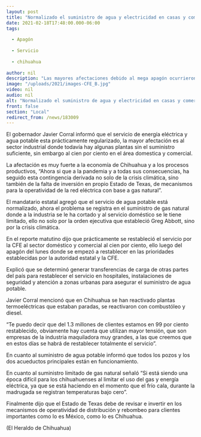 ```yaml
---
layout: post
title: "Normalizado el suministro de agua y electricidad en casas y comercios"
date: 2021-02-18T17:48:00.000-06:00
tags:
  
  - Apagón
  
  - Servicio
  
  - chihuahua
  
author: nil
description: "Las mayores afectaciones debido al mega apagón ocurrieron en la industria"
image: "/uploads/2021/images-CFE_B.jpg"
video: nil
audio: nil
alt: "Normalizado el suministro de agua y electricidad en casas y comercios"
front: false
section: "Local"
redirect_from: /news/183009
---
```


El gobernador Javier Corral informó que el servicio de energía eléctrica y agua potable esta prácticamente regularizado, la mayor afectación es al sector industrial donde todavía hay algunas plantas sin el suministro suficiente, sin embargo al cien por ciento en el área domestica y comercial.

La afectación es muy fuerte a la economía de Chihuahua y a los procesos productivos, “Ahora si que a la pandemia y a todas sus consecuencias, ha seguido esta contingencia derivada no solo de la crisis climática, sino también de la falta de inversión en propio Estado de Texas, de mecanismos para la operatividad de la red eléctrica con base a gas natural”.

El mandatario estatal agregó que el servicio de agua potable está normalizado, ahora el problema se registra en el suministro de gas natural donde a la industria se le ha cortado y al servicio doméstico se le tiene limitado, ello no solo por la orden ejecutiva que estableció Greg Abbott, sino por la crisis climática.

En el reporte matutino dijo que prácticamente se restableció el servicio por la CFE al sector doméstico y comercial al cien por ciento, ello luego del apagón del lunes donde se empezó a restablecer en las prioridades establecidas por la autoridad estatal y la CFE.

Explicó que se determinó generar transferencias de carga de otras partes del país para restablecer el servicio en hospitales, instalaciones de seguridad y atención a zonas urbanas para asegurar el suministro de agua potable.

Javier Corral mencionó que en Chihuahua se han reactivado plantas termoeléctricas que estaban paradas, se reactivaron con combustóleo y diesel.

“Te puedo decir que del 1.3 millones de clientes estamos en 99 por ciento restablecido, obviamente hay cuenta que utilizan mayor tensión, que son empresas de la industria maquiladora muy grandes, a las que creemos que en estos días se habrá de restablecer totalmente el servicio”.

En cuanto al suministro de agua potable informó que todos los pozos y los dos acueductos principales están en funcionamiento.

En cuanto al suministro limitado de gas natural señaló “Si está siendo una época difícil para los chihuahuenses al limitar el uso del gas y energía eléctrica, ya que se está haciendo en el momento que el frío cala, durante la madrugada se registran temperaturas bajo cero”.

Finalmente dijo que el Estado de Texas debe de revisar e invertir en los mecanismos de operatividad de distribución y rebombeo para clientes importantes como lo es México, como lo es Chihuahua.

(El Heraldo de Chihuahua)
